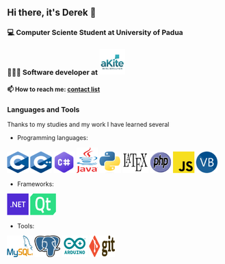 ## Hi there, it's Derek 👋

<!--
**DerekGusatto02/DerekGusatto02** is a ✨ _special_ ✨ repository because its `README.md` (this file) appears on your GitHub profile.

Here are some ideas to get you started:

- 🔭 I’m currently working on ...
- 🌱 I’m currently learning ...
- 👯 I’m looking to collaborate on ...
- 🤔 I’m looking for help with ...
- 💬 Ask me about ...
- 📫 How to reach me: ...
- 😄 Pronouns: ...
- ⚡ Fun fact: ...
-->

### 💻 Computer Sciente Student at University of Padua
### 👨🏼‍💻 Software developer at [<img src="img/akite_logo.jpeg" alt="akite logo" width="60" height="60">](https://akite.net)

#### 📫 How to reach me: [contact list](https://linktr.ee/derekgusatto)

### Languages and Tools 
Thanks to my studies and my work I have learned several
- Programming languages: 

[<img src="img/c.png" alt="C" width="50" height="50">](https://www.cprogramming.com)
[<img src="img/c++.png" alt="C++" width="50" height="50">](https://cplusplus.com)
[<img src="img/csharp.png" alt="C#" width="50" height="50">](https://learn.microsoft.com/en-us/dotnet/csharp/)
[<img src="img/java.png" alt="Java" width="50" height="60">](https://www.java.com/en/)
[<img src="img/python.png" alt="Python" width="50" height="50">](https://www.python.org)
[<img src="img/latex.png" alt="Latex" width="60" height="50">](https://www.latex-project.org)
[<img src="img/php.png" alt="php" width="50" height="50">](https://www.php.net)
[<img src="img/js.png" alt="javascript" width="50" height="50">](https://developer.mozilla.org/en-US/docs/Web/JavaScript)
[<img src="img/vb.png" alt="visual basic" width="50" height="50">](https://learn.microsoft.com/en-us/dotnet/visual-basic/)

- Frameworks:

[<img src="img/dotnet.png" alt="Dot Net" width="50" height="50">](https://dotnet.microsoft.com/en-us/)
[<img src="img/qt.png" alt="Qt" width="60" height="50">](https://www.qt.io)

- Tools:

[<img src="img/mysql.png" alt="Dot Net" width="60" height="50">](https://www.mysql.com)
[<img src="img/postgres.png" alt="Qt" width="60" height="50">](https://www.postgresql.org)
[<img src="img/arduino.png" alt="Dot Net" width="60" height="50">](https://www.arduino.cc)
[<img src="img/git.png" alt="Qt" width="60" height="50">](https://git-scm.com)
